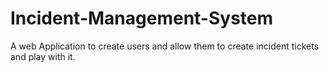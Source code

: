 # Incident-Management-System
A web Application to create users and allow them to create incident tickets and play with it.
